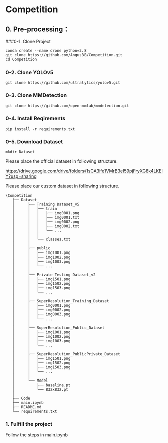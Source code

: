 # Competition

## 0. Pre-processing：

###0-1. Clone Project

````
conda create --name drone python=3.8
git clone https://github.com/AngusBB/Competition.git
cd Competition
````

### 0-2. Clone YOLOv5

````
git clone https://github.com/ultralytics/yolov5.git
````

### 0-3. Clone MMDetection

````
git clone https://github.com/open-mmlab/mmdetection.git
````

### 0-4. Install Reqirements

````
pip install -r requirements.txt
````

### 0-5. Download Dataset

````
mkdir Dataset
````

Please place the official dataset in following structure.

https://drive.google.com/drive/folders/1sCA3ife1VMrB3eI59pjFryXG8k4LKElY?usp=sharing

Please place our custom dataset in following structure.

````
\Competition
   ├── Dataset
   │      ├── Training Dataset_v5
   │      │   ├── train
   │      │   │   ├── img0001.png
   │      │   │   ├── img0001.txt
   │      │   │   ├── img0002.png
   │      │   │   ├── img0002.txt
   │      │   │   └── ...
   │      │   │
   │      │   └── classes.txt
   │      │
   │      ├── public
   │      │   ├── img1001.png
   │      │   ├── img1002.png
   │      │   ├── img1003.png
   │      │   └── ...
   │      │
   │      ├── Private Testing Dataset_v2
   │      │   ├── img1501.png
   │      │   ├── img1502.png
   │      │   ├── img1503.png
   │      │   └── ...
   │      │
   │      ├── SuperResolution_Training_Dataset
   │      │   ├── img0001.png
   │      │   ├── img0002.png
   │      │   ├── img0003.png
   │      │   └── ...
   │      │
   │      ├── SuperResolution_Public_Dataset
   │      │   ├── img1001.png
   │      │   ├── img1002.png
   │      │   ├── img1003.png
   │      │   └── ...
   │      │
   │      ├── SuperResolution_PublicPrivate_Dataset
   │      │   ├── img1501.png
   │      │   ├── img1502.png
   │      │   ├── img1503.png
   │      │   └── ...
   │      │
   │      └── Model
   │          ├── baseline.pt
   │          └── 832x832.pt
   │   
   ├── Code
   ├── main.ipynb
   ├── README.md
   └── requirements.txt
````

### 1. Fulfill the project
Follow the steps in main.ipynb
